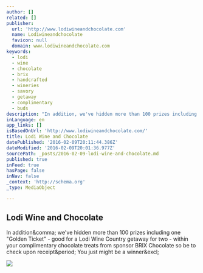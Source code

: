 ```yaml
---
author: []
related: []
publisher:
  url: 'http://www.lodiwineandchocolate.com'
  name: Lodiwineandchocolate
  favicon: null
  domain: www.lodiwineandchocolate.com
keywords:
  - lodi
  - wine
  - chocolate
  - brix
  - handcrafted
  - wineries
  - savory
  - getaway
  - complimentary
  - buds
description: "In addition, we've hidden more than 100 prizes including one \"Golden Ticket\" - good for a Lodi Wine Country getaway for two - within your complimentary chocolate treats from sponsor BRIX Chocolate so be to check upon receipt. You just might be a winner!"
inLanguage: en
app_links: []
isBasedOnUrl: 'http://www.lodiwineandchocolate.com/'
title: Lodi Wine and Chocolate
datePublished: '2016-02-09T20:11:44.386Z'
dateModified: '2016-02-09T20:01:36.977Z'
sourcePath: _posts/2016-02-09-lodi-wine-and-chocolate.md
published: true
inFeed: true
hasPage: false
inNav: false
_context: 'http://schema.org'
_type: MediaObject

---
```

<article style=""><h1>Lodi Wine and Chocolate</h1><p>In addition&amp;comma; we've hidden more than 100 prizes including one "Golden Ticket" - good for a Lodi Wine Country getaway for two - within your complimentary chocolate treats from sponsor BRIX Chocolate so be to check upon receipt&amp;period; You just might be a winner&amp;excl;</p><img src="http://www.lodiwineandchocolate.com/wp-content/uploads/2015/11/wine-chocolate-112015-8-resized.jpg" /></article>